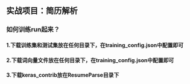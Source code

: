 ## 实战项目：简历解析

### 如何训练run起来？
#### 1.下载训练集和测试集放在任何目录下，在training_config.json中配置即可
#### 2.下载词向量文件放在任何目录下，在training_config.json中配置即可
#### 3.下载keras_contrib放在ResumeParse目录下